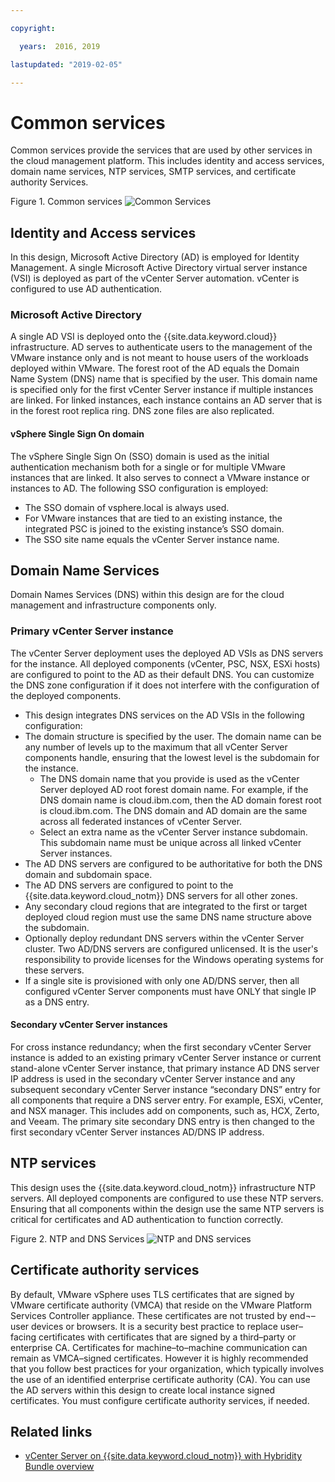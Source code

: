 ```yaml
---

copyright:

  years:  2016, 2019

lastupdated: "2019-02-05"

---
```


# Common services

Common services provide the services that are used by other services in the cloud management platform. This includes identity and access services, domain name services, NTP services, SMTP services, and certificate authority Services.

Figure 1. Common services
![Common Services](VCSv4RAdiagrams-RA-CommonServices.svg)

## Identity and Access services

In this design, Microsoft Active Directory (AD) is employed for Identity  Management. A single Microsoft Active Directory virtual server instance (VSI) is deployed as part of the vCenter Server automation. vCenter is configured to use AD authentication.

### Microsoft Active Directory

A single AD VSI is deployed onto the {{site.data.keyword.cloud}} infrastructure. AD serves to authenticate users to the
management of the VMware instance only and is not meant to house users of the workloads deployed within VMware. The forest root of the AD equals the Domain Name System (DNS) name that is specified by the user. This domain name is specified only for the first vCenter Server instance if multiple instances are linked. For linked instances, each instance contains an AD server that is in the forest root replica ring. DNS zone files are also replicated.

#### vSphere Single Sign On domain

The vSphere Single Sign On (SSO) domain is used as the initial authentication mechanism both for a single or for multiple VMware instances that are linked. It also serves to connect a VMware instance or instances to AD. The following SSO
configuration is employed:
- The SSO domain of vsphere.local is always used.
- For VMware instances that are tied to an existing instance, the integrated PSC is joined to the existing instance’s SSO domain.
- The SSO site name equals the vCenter Server instance name.

## Domain Name Services

Domain Names Services (DNS) within this design are for the cloud management and infrastructure components only.

### Primary vCenter Server instance

The vCenter Server deployment uses the deployed AD VSIs as DNS servers for the instance. All deployed
components (vCenter, PSC, NSX, ESXi hosts) are configured to point to the AD as their default DNS. You can customize the DNS zone
configuration if it does not interfere with the configuration of the deployed components.
- This design integrates DNS services on the AD VSIs in the following configuration:
- The domain structure is specified by the user. The domain name can be any number of levels up to the maximum that all vCenter Server components handle, ensuring that the lowest level is the subdomain for the instance.
    - The DNS domain name that you provide is used as the vCenter Server deployed AD root forest domain name. For example, if the DNS domain name is cloud.ibm.com, then the AD domain forest root is cloud.ibm.com. The DNS domain and AD domain are the same across all federated instances of vCenter Server.
    - Select an extra name as the vCenter Server instance subdomain. This subdomain name must be unique across all linked vCenter Server instances.
- The AD DNS servers are configured to be authoritative for both the DNS domain and subdomain space.
- The AD DNS servers are configured to point to the {{site.data.keyword.cloud_notm}} DNS servers for all other zones.
- Any secondary cloud regions that are integrated to the first or target deployed cloud region must use the same DNS name structure above the subdomain.
- Optionally deploy redundant DNS servers within the vCenter Server cluster. Two AD/DNS servers are configured unlicensed. It is the user's responsibility to provide licenses for the Windows operating systems for these servers.
- If a single site is provisioned with only one AD/DNS server, then all configured vCenter Server components must have ONLY that single IP as a DNS entry.

#### Secondary vCenter Server instances

For cross instance redundancy; when the first secondary vCenter Server instance is added to an existing primary vCenter Server instance or current stand-alone vCenter Server instance, that primary instance AD DNS server IP address is used in the secondary vCenter Server instance and any subsequent secondary vCenter Server instance “secondary DNS” entry for all components that require a DNS server entry. For example, ESXi, vCenter, and NSX manager. This includes add on components, such as, HCX, Zerto, and Veeam. The primary site secondary DNS entry is then changed to the first secondary vCenter Server instances AD/DNS IP address.

## NTP services

This design uses the {{site.data.keyword.cloud_notm}} infrastructure NTP servers. All deployed components are configured to use these NTP servers.
Ensuring that all components within the design use the same NTP servers is critical for certificates and AD authentication to function
correctly.

Figure 2. NTP and DNS Services
![NTP and DNS services](VCSv4RAdiagrams-RA-ServicesInterconnections.svg)

## Certificate authority services

By default, VMware vSphere uses TLS certificates that are signed by VMware certificate authority (VMCA) that reside on the VMware Platform
Services Controller appliance. These certificates are not trusted by end¬–user devices or browsers. It is a security best practice to replace user–facing certificates with certificates that are signed by a third–party or enterprise CA. Certificates for machine–to–machine communication can remain as VMCA–signed certificates. However it is highly recommended that you follow best practices for your organization, which typically involves the use of an identified enterprise certificate authority (CA). You can use the AD servers within this design to create local instance signed certificates. You must configure certificate authority services, if needed.

## Related links

* [vCenter Server on {{site.data.keyword.cloud_notm}} with Hybridity Bundle overview](/docs/services/vmwaresolutions/archiref/vcs?topic=vmware-solutions-vcenter-server-on-ibm-cloud-with-hybridity-bundle-overview)
